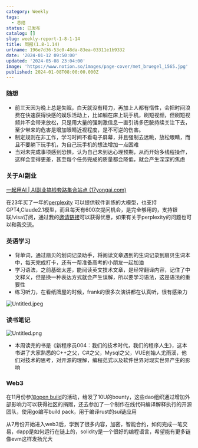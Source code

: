 ```yaml
---
category: Weekly
tags:
  - 总结
status: 已发布
catalog: []
slug: weekly-report-1-8-1-14
title: 周报(1.8-1.14)
urlname: 196e7d36-53c0-48da-83ea-03311e1b9332
date: '2024-01-12 09:50:00'
updated: '2024-05-08 23:04:00'
image: 'https://www.notion.so/images/page-cover/met_bruegel_1565.jpg'
published: 2024-01-08T08:00:00.000Z
---
```


### 随想

- 前三天因为晚上总是失眠，白天就没有精力，再加上人都有惰性，会把时间浪费在快速获得快感的娱乐活动上，比如躺在床上玩手机，刷短视频，但刷短视频并不会带来放松，只是用大量的强刺激信息一直引诱多巴胺持续关注下去，至少带来的危害是增加眼睛近视程度，是不可逆的伤害。
- 制定规则在非工作，学习时间不看电子屏幕，并且强制去远眺，放松眼睛，而且不要躺下玩手机，为自己玩手机的想法增加一点困难
- 当对未完成事项感到恐惧，认为自己未到达心理预期，从而开始多线程操作，这样会变得更差，甚至每个任务完成的质量都会降低，就会产生深深的焦虑

### 关于AI副业


[一起用AI | AI副业搞钱套路集合站点 (17yongai.com)](https://17yongai.com/)


在23年买了一年的[perplexity](https://www.perplexity.ai/) 可以提供软件训练的大模型，也支持GPT4,Claude2.1模型，而且每天有600次提问机会，是完全够用的，支持银联/visa订阅，通过我的[邀请链接](https://perplexity.ai/pro?referral_code=SGJ7X87B)可以获得优惠，如果有关于perplexity的问题也可以和我交流。


### 英语学习

- 背单词，通过扇贝的划词记录助手，将阅读文章遇到的生词记录到扇贝生词本中，每天完成打卡，还有一帮准备高考的小朋友一起加油
- 学习语法，之前基础太差，能阅读英文技术文章，是经常翻译内容，记住了中文释义，但是换一种表达方式就会产生误解，所以要学习语法，这是语法的重要性
- 练习听力，在看纸牌屋的时候，frank的很多次演讲都在认真听，很有感染力

![Untitled.jpeg](https://prod-files-secure.s3.us-west-2.amazonaws.com/5d24fe63-e567-4804-86f9-9fdc62e13082/c33f3733-be40-431e-a494-10399ac86f32/Untitled.jpeg?X-Amz-Algorithm=AWS4-HMAC-SHA256&X-Amz-Content-Sha256=UNSIGNED-PAYLOAD&X-Amz-Credential=ASIAZI2LB4665MR2HSKG%2F20250211%2Fus-west-2%2Fs3%2Faws4_request&X-Amz-Date=20250211T213303Z&X-Amz-Expires=3600&X-Amz-Security-Token=IQoJb3JpZ2luX2VjEMT%2F%2F%2F%2F%2F%2F%2F%2F%2F%2FwEaCXVzLXdlc3QtMiJHMEUCIDUvclcY4FS799%2FcEiTpeovu2DCY1ZsoqLCV5JFNCljDAiEAoXChs5NfZYlEEFXD8yl6MHtJCb1GWXXMgY%2B20msTfYcqiAQI3P%2F%2F%2F%2F%2F%2F%2F%2F%2F%2FARAAGgw2Mzc0MjMxODM4MDUiDLbJJqbCCKLDSHvGXSrcAwiZNh%2F6e0YuV9FB14vmK2GDhZ2y8BOLu60WO0in%2BSZJ85v7U26UqTythZ6bOLbeJ7xJhdOXtVoH28OHiaZuhhuQaM8GwHsRmDzJtKPATk2wZXFDK5mBEg8ptOloVudNRHVj%2FUyewSV1b2hHQZYLLCadTp80MJdPWOgEuIqRDScAj39jy3ltcUTACN7VSRW2nqtTAhc01nb%2FGyHos88lsYyzMWHzk09p9bwK2xFXEClUujuyIdvm%2BS9A2CcbJjjaMrcZhxDKZruwXyPaxes8Xh%2B8Db7UCEEqpW7ZEFDJrg5vz8F9Y59TARtquvN2H676bZKws5iZnaJoejYUwKdF2xYdxUOUdsoZ1sYHcRc%2FMOvmaFZCKOEVmrC0Sef3am2RWSyp%2BajEFIlAWOOpiHbHpw6vr2AyGpxg4PH%2BJoZNBL36B2edjXXQDKA7h8VCkFM2hoA%2FntHvNeo5imstlQxDqcLXDo3qKbL8KlUvPgu%2FN4NW9EbTRCBukfPU3MMKKYQR2jZiN200iYYze%2FTq7ZDlcKQKU1m1X6wkoFGkQWcqlcetwExkr3ew5VybwVqbXay9DVsbQV88fVLeldxn4q9mtZeNQmu2G8jY6%2FBPI3jVdm3fb52ZjMVJvrR3j5uDMK3Hrr0GOqUBMjIj7SkES3Sn1sMUYa%2FmZf2B29rkQkN5C7a0O%2FBWZYRR0dC9TuSSx7RWFxw0WGa0mbdhHA4%2BVLX1CDC8mdyShO2%2BJoWR%2BWSNC4yaY%2FXYvn6wpRos3Zmkq4Lh0HDZFrYExMJu2a1gzpnduEsCce8vDX3G3L2OUpLEaNyAESz0z0vBTPlAhWXGuYZQJcTUflVMazzcXh4SLuKaxh7F9FfehpgchXsa&X-Amz-Signature=1a552b906566e63c03f3a433214c49b4fe6172fa918dc9a78aa0e6c9a1b348b3&X-Amz-SignedHeaders=host&x-id=GetObject)


### 读书笔记


![Untitled.png](https://prod-files-secure.s3.us-west-2.amazonaws.com/5d24fe63-e567-4804-86f9-9fdc62e13082/96aa439a-1c95-4054-aa84-ef4e0c8eb5d1/Untitled.png?X-Amz-Algorithm=AWS4-HMAC-SHA256&X-Amz-Content-Sha256=UNSIGNED-PAYLOAD&X-Amz-Credential=ASIAZI2LB4665MR2HSKG%2F20250211%2Fus-west-2%2Fs3%2Faws4_request&X-Amz-Date=20250211T213303Z&X-Amz-Expires=3600&X-Amz-Security-Token=IQoJb3JpZ2luX2VjEMT%2F%2F%2F%2F%2F%2F%2F%2F%2F%2FwEaCXVzLXdlc3QtMiJHMEUCIDUvclcY4FS799%2FcEiTpeovu2DCY1ZsoqLCV5JFNCljDAiEAoXChs5NfZYlEEFXD8yl6MHtJCb1GWXXMgY%2B20msTfYcqiAQI3P%2F%2F%2F%2F%2F%2F%2F%2F%2F%2FARAAGgw2Mzc0MjMxODM4MDUiDLbJJqbCCKLDSHvGXSrcAwiZNh%2F6e0YuV9FB14vmK2GDhZ2y8BOLu60WO0in%2BSZJ85v7U26UqTythZ6bOLbeJ7xJhdOXtVoH28OHiaZuhhuQaM8GwHsRmDzJtKPATk2wZXFDK5mBEg8ptOloVudNRHVj%2FUyewSV1b2hHQZYLLCadTp80MJdPWOgEuIqRDScAj39jy3ltcUTACN7VSRW2nqtTAhc01nb%2FGyHos88lsYyzMWHzk09p9bwK2xFXEClUujuyIdvm%2BS9A2CcbJjjaMrcZhxDKZruwXyPaxes8Xh%2B8Db7UCEEqpW7ZEFDJrg5vz8F9Y59TARtquvN2H676bZKws5iZnaJoejYUwKdF2xYdxUOUdsoZ1sYHcRc%2FMOvmaFZCKOEVmrC0Sef3am2RWSyp%2BajEFIlAWOOpiHbHpw6vr2AyGpxg4PH%2BJoZNBL36B2edjXXQDKA7h8VCkFM2hoA%2FntHvNeo5imstlQxDqcLXDo3qKbL8KlUvPgu%2FN4NW9EbTRCBukfPU3MMKKYQR2jZiN200iYYze%2FTq7ZDlcKQKU1m1X6wkoFGkQWcqlcetwExkr3ew5VybwVqbXay9DVsbQV88fVLeldxn4q9mtZeNQmu2G8jY6%2FBPI3jVdm3fb52ZjMVJvrR3j5uDMK3Hrr0GOqUBMjIj7SkES3Sn1sMUYa%2FmZf2B29rkQkN5C7a0O%2FBWZYRR0dC9TuSSx7RWFxw0WGa0mbdhHA4%2BVLX1CDC8mdyShO2%2BJoWR%2BWSNC4yaY%2FXYvn6wpRos3Zmkq4Lh0HDZFrYExMJu2a1gzpnduEsCce8vDX3G3L2OUpLEaNyAESz0z0vBTPlAhWXGuYZQJcTUflVMazzcXh4SLuKaxh7F9FfehpgchXsa&X-Amz-Signature=d471e6f67d332208a65ba1575b40e031cded95070463453f055ddf1e7e935bb8&X-Amz-SignedHeaders=host&x-id=GetObject)

- 本周读完的书是《新程序员004：我们的技术时代，我们的程序人生》，这本书讲了大家熟悉的C++之父，C#之父，Mysql之父，VUE创始人尤雨溪，他们对技术的思考，对开源的理解，编程范式以及软件世界对现实世界产生的影响

### Web3


在11月份参加[open build](https://openbuild.xyz/learn/challenges)的活动，给发了10U的bounty，这些dao组织通过增加外部影响力可以获得社区的捐赠，还去参加了一个制作在线代码编译解释执行的开源团队，使用go编写build pack，用于编译rust的sui链应用


从7月份开始进入web3后，学到了很多内容，加密，智能合约，如何完成一笔交易，dapp是如何运行在链上的，solidity是一个很好的编程语言，希望能有更多链像evm这样发扬光大

